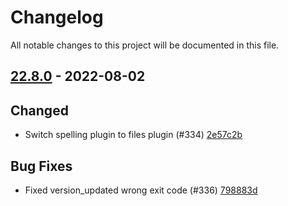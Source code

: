 # Changelog

All notable changes to this project will be documented in this file.

## [22.8.0] - 2022-08-02

## Changed
* Switch spelling plugin to files plugin (#334) [2e57c2b](https://github.com/greenbone/troubadix/commit/2e57c2b)

## Bug Fixes
* Fixed version_updated wrong exit code (#336) [798883d](https://github.com/greenbone/troubadix/commit/798883d)

[22.8.0]: https://github.com/greenbone/troubadix/compare/22.7.10.dev1...22.8.0